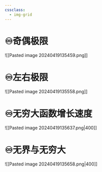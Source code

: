 ```yaml
---
cssclass:
  - img-grid
---
```


# ♾️奇偶极限
![[Pasted image 20240419135459.png]]
# ♾️左右极限
![[Pasted image 20240419135558.png]]

# ♾️无穷大函数增长速度
![[Pasted image 20240419135637.png|400]]
# ♾️无界与无穷大
![[Pasted image 20240419135658.png|400]]

